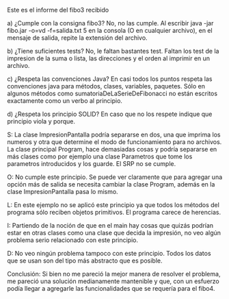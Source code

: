 
Este es el informe del fibo3 recibido

a) ¿Cumple con la consigna fibo3?
No, no las cumple. Al escribir java -jar fibo.jar -o=vd -f=salida.txt 5 en la consola (O en cualquier archivo), en el mensaje de salida, repite la extensión del archivo.

b) ¿Tiene suficientes tests?
No, le faltan bastantes test. Faltan los test de la impresion de la suma o lista, las direcciones y el orden al imprimir en un archivo.

c) ¿Respeta las convenciones Java?
En casi todos los puntos respeta las convenciones java para métodos, clases, variables, paquetes.
Sólo en algunos métodos como sumatoriaDeLaSerieDeFibonacci no están escritos exactamente como un verbo al principio.

d) ¿Respeta los principio SOLID? En caso que no los respete indique que principio viola y porque.

S: La clase ImpresionPantalla podría separarse en dos, una que imprima los numeros y otra que determine el modo de funcionamiento para no archivos. La clase principal Program, hace demasiadas cosas y podría separarse en más clases como por ejemplo una clase Parametros que tome los parametros introducidos y los guarde. El SRP no se cumple.

O: No cumple este principio. Se puede ver claramente que para agregar una opción más de salida se necesita cambiar la clase Program, además en la clase ImpresionPantalla pasa lo mismo.

L: En este ejemplo no se aplicó este principio ya que todos los métodos del programa sólo reciben objetos primitivos. El programa carece de herencias. 

I: Partiendo de la noción de que en el main hay cosas que quizás podrían estar en otras clases como una clase que decida la impresión, no veo algún problema serio relacionado con este principio.

D: No veo ningún problema tampoco con este principio. Todos los datos que se usan son del tipo más abstracto que es posible.

Conclusión:
Si bien no me pareció la mejor manera de resolver el problema, me pareció una solución medianamente mantenible y que, con un esfuerzo podía llegar a agregarle las funcionalidades que se requería para el fibo4. 
